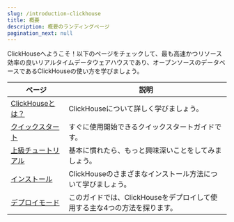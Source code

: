 ```yaml
---
slug: /introduction-clickhouse
title: 概要
description: 概要のランディングページ
pagination_next: null
---
```


ClickHouseへようこそ！以下のページをチェックして、最も高速かつリソース効率の良いリアルタイムデータウェアハウスであり、オープンソースのデータベースであるClickHouseの使い方を学びましょう。

| ページ                                      | 説明                                                             |
|-------------------------------------------|------------------------------------------------------------------|
| [ClickHouseとは？](about-us/intro.mdx) | ClickHouseについて詳しく学びましょう。                           |
| [クイックスタート](quick-start.mdx)            | すぐに使用開始できるクイックスタートガイドです。              |           
| [上級チュートリアル](tutorial.md)          | 基本に慣れたら、もっと興味深いことをしてみましょう。            |
| [インストール](getting-started/install.md)     | ClickHouseのさまざまなインストール方法について学びましょう。   |
| [デプロイモード](deployment-modes.md)   | このガイドでは、ClickHouseをデプロイして使用する主な4つの方法を探ります。| 


